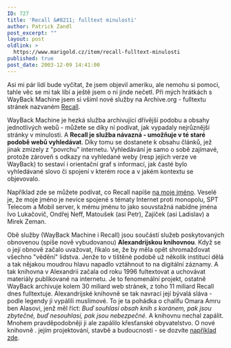 ```yaml
---
ID: 727
title: 'Recall &#8211; fulltext minulosti'
author: Patrick Zandl
post_excerpt: ""
layout: post
oldlink: >
  https://www.marigold.cz/item/recall-fulltext-minulosti
published: true
post_date: 2003-12-09 14:41:00
---
```

<p>
Asi mi pár lidí bude vyčítat, že jsem objevil ameriku, ale nemohu si pomoci, tahle věc se mi tak líbí a ještě jsem o ní jinde nečetl. Při mých hrátkách s WayBack Machine jsem si všiml nové služby na Archive.org - fulltextu stránek nazvaném <A href="http://recall.archive.org/" target=_blank>Recall</A>. </p>

<p>
WayBack Machine je hezká služba archivující dřívější podobu a obsahy jednotlivých webů - můžete se díky ní podívat, jak vypadaly nejrůznější stránky v minulosti. A <STRONG>Recall je služba návazná - umožňuje v té staré podobě webů vyhledávat</STRONG>. Díky tomu se dostanete k obsahu článků, jež jinak zmizely z "povrchu" internetu. Vyhledávání je samo o sobě zajímavé, protože zároveň s odkazy na vyhledané weby (resp jejich verze ve WayBack) to sestaví i orientační graf s informací, jak časté bylo vyhledávané slovo či spojení v kterém roce a v jakém kontextu se objevovalo. </p>

<p>
Například zde se můžete podívat, co Recall napíše <A href="http://recall.archive.org/?login=&amp;query=Patrick+Zandl&amp;afterMonth=%A0&amp;afterYear=%A0&amp;beforeMonth=Today&amp;beforeYear=%A0" target=_blank>na moje jméno</A>. Veselé je, že moje jméno je nevíce spojené s tématy Internet proti monopolu, SPT Telecom a Mobil server, k mému jménu to jako souvstažná nabídne jména Ivo Lukačovič, Ondřej Neff, Matoušek (asi Petr), Zajíček (asi Ladislav)&#160;a Mirek Zeman. </p>

<p>
Obě služby (WayBack Machine i Recall) jsou součástí služeb poskytovaných obnovenou (spíše nově vybudovanou) <STRONG>Alexandrijskou knihovnou</STRONG>. Když se o její obnově začalo uvažovat, říkalo se, že by měla opět shromažďovat všechno "vědění" lidstva. Jenže to v tištěné podobě už několik institucí dělá a tak nějakou moudrou hlavu napadlo vztáhnout to na digitální záznamy. A tak knihovna v Alexandrii začala od roku 1996 fultextovat a uchovávat materiály publikované na internetu. Je to fenomenální projekt, ostatně WayBack archivuje kolem 30 miliard web stránek, z toho 11 miliard Recall dnes fulltextuje. Alexandrijské knihovně se tak navrací její bývalá sláva - podle legendy ji vypálili muslimové. To je ta pohádka o chalífu Omara Amru ben Alasovi, jenž měl říct: <EM>Buď souhlasí obsah knih s koránem, pak jsou zbytečné, buď nesouhlasí, pak jsou nebezpečné.</EM> A knihovnu nechal zapálit. Mnohem pravděpodobněji ji ale zapálilo křesťanské obyvatelstvo. O nové knihovně . jejím projektování, stavbě a budoucnosti - se dozvíte <A href="http://www.revprirody.cz/data/1002/nova_alex_knih.htm" target=_blank>například zde</A>.</p>
